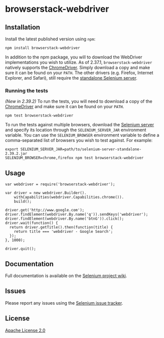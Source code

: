 # browserstack-webdriver

## Installation

Install the latest published version using `npm`:

    npm install browserstack-webdriver

In addition to the npm package, you will to download the WebDriver
implementations you wish to utilize. As of 2.37.1, `browserstack-webdriver`
natively supports the [ChromeDriver](http://chromedriver.storage.googleapis.com/index.html).
Simply download a copy and make sure it can be found on your `PATH`. The other
drivers (e.g. Firefox, Internet Explorer, and Safari), still require the
[standalone Selenium server](https://code.google.com/p/selenium/downloads/list).

### Running the tests

_(New in 2.39.2)_ To run the tests, you will need to download a copy of the
[ChromeDriver](http://chromedriver.storage.googleapis.com/index.html) and make
sure it can be found on your `PATH`.

    npm test browserstack-webdriver

To run the tests against multiple browsers, download the
[Selenium server](https://code.google.com/p/selenium/downloads/list) and
specify its location through the `SELENIUM_SERVER_JAR` environment variable.
You can use the `SELENIUM_BROWSER` environment variable to define a
comma-separated list of browsers you wish to test against. For example:

    export SELENIUM_SERVER_JAR=path/to/selenium-server-standalone-2.39.2.jar
    SELENIUM_BROWSER=chrome,firefox npm test browserstack-webdriver

## Usage


    var webdriver = require('browserstack-webdriver');

    var driver = new webdriver.Builder().
        withCapabilities(webdriver.Capabilities.chrome()).
        build();

    driver.get('http://www.google.com');
    driver.findElement(webdriver.By.name('q')).sendKeys('webdriver');
    driver.findElement(webdriver.By.name('btnG')).click();
    driver.wait(function() {
      return driver.getTitle().then(function(title) {
        return title === 'webdriver - Google Search';
      });
    }, 1000);

    driver.quit();

## Documentation

Full documentation is available on the [Selenium project wiki](http://code.google.com/p/selenium/wiki/WebDriverJs "User guide").

## Issues

Please report any issues using the [Selenium issue tracker](https://github.com/browserstack/selenium-webdriver-nodejs/issues).

## License

[Apache License 2.0](http://www.apache.org/licenses/LICENSE-2.0 "Apache 2")
